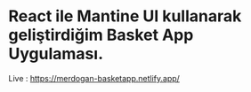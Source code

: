 # React ile Mantine UI kullanarak geliştirdiğim Basket App Uygulaması.

Live : https://merdogan-basketapp.netlify.app/



